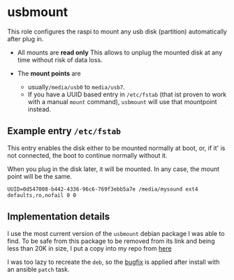 # usbmount

This role configures the raspi to mount any usb disk (partition) automatically after plug in.

* All mounts are **read only** This allows to unplug the mounted disk at any time without risk of data loss.

* The **mount points** are
  * usually`/media/usb0` to `media/usb7`.
  * If you have a UUID based entry in `/etc/fstab` (that ist proven to work with a manual `mount` command), `usbmount` will use that mountpoint instead.

## Example entry `/etc/fstab`

This entry enables the disk either to be mounted normally at boot, or, if it' is not connected, the boot to continue normally without it.

When you plug in the disk later, it will be mounted. In any case, the mount point will be the same.

```
UUID=0d547008-b442-4336-96c6-769f3ebb5a7e /media/mysound ext4 defaults,ro,nofail 0 0
```

  

## Implementation details

I use the most current version of the `usbmount` debian package I was able to find. To be safe from this package to be removed from its link and being less than 20K in size, I put a copy into my repo from [here](https://github.com/nicokaiser/usbmount/releases/download/0.0.24/usbmount_0.0.24_all.deb)

I was too lazy to recreate the `deb`, so the [bugfix](https://github.com/nicokaiser/usbmount/pull/1) is applied after install with an ansible `patch` task.

